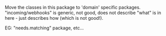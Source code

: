 Move the classes in this package to 'domain' specific packages.
"incoming/webhooks" is generic, not good, does not describe
"what" is in here - just describes how (which is not good!).

EG: "needs.matching" package, etc...